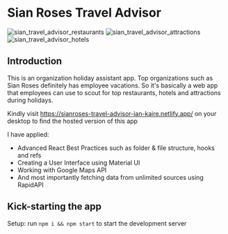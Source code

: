 # Sian Roses Travel Advisor

![sian_travel_advisor_restaurants](https://user-images.githubusercontent.com/114652346/195294595-079f885d-efbf-4b7d-82f8-0b865af5f2bd.jpeg)
![sian_travel_advisor_attractions](https://user-images.githubusercontent.com/114652346/195294672-65fbf74d-dde1-4e84-922d-2ab6b95cac1f.jpeg)
![sian_travel_advisor_hotels](https://user-images.githubusercontent.com/114652346/195294717-4d117735-8b32-4317-a9b2-d101ad233086.jpeg)


## Introduction
This is an organization holiday assistant app. Top organizations such as Sian Roses definitely has employee vacations. So it's basically a web app that employees can use to scout for top restaurants, hotels and attractions during holidays. 

Kindly visit https://sianroses-travel-advisor-ian-kaire.netlify.app/ on your desktop to find the hosted version of this app

I have applied:

- Advanced React Best Practices such as folder & file structure, hooks and refs
- Creating a User Interface using Material UI
- Working with Google Maps API
- And most importantly fetching data from unlimited sources using RapidAPI

## Kick-starting the app
Setup: run ```npm i && npm start``` to start the development server
